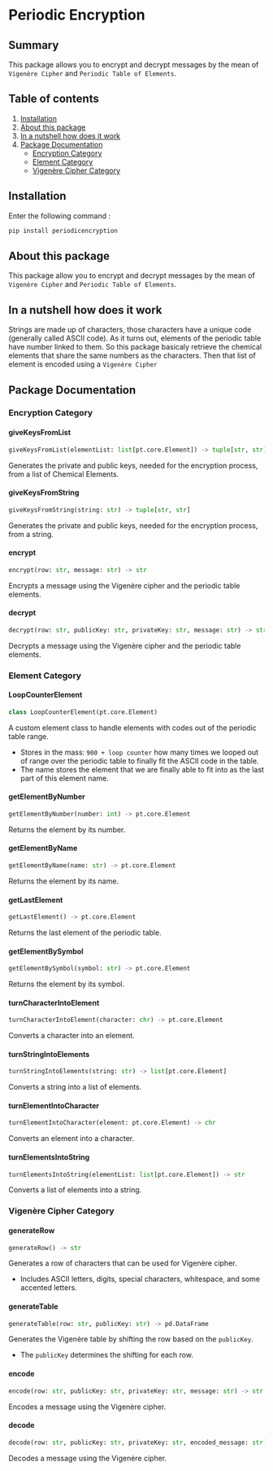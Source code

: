# Periodic Encryption

## Summary

This package allows you to encrypt and decrypt messages by the mean of `Vigenère Cipher` and `Periodic Table of Elements`.

## Table of contents

1. [Installation](#installation)
2. [About this package](#about-this-package)
3. [In a nutshell how does it work](#in-a-nutshell-how-does-it-work)
4. [Package Documentation](#package-documentation)
    - [Encryption Category](#encryption-category)
    - [Element Category](#element-category)
    - [Vigenère Cipher Category](#vigenère-cipher-category)

## Installation

Enter the following command :
```sh
pip install periodicencryption
```

## About this package

This package allow you to encrypt and decrypt messages by the mean of `Vigenère Cipher` and `Periodic Table of Elements`.

## In a nutshell how does it work

Strings are made up of characters, those characters have a unique code (generally called ASCII code). As it turns out, elements of the periodic table have number linked to them. So this package basicaly retrieve the chemical elements that share the same numbers as the characters. Then that list of element is encoded using a `Vigenère Cipher`

## Package Documentation

### Encryption Category

#### giveKeysFromList
```py
giveKeysFromList(elementList: list[pt.core.Element]) -> tuple[str, str]
```
Generates the private and public keys, needed for the encryption process, from a list of Chemical Elements.

#### giveKeysFromString
```py
giveKeysFromString(string: str) -> tuple[str, str]
```
Generates the private and public keys, needed for the encryption process, from a string.

#### encrypt
```py
encrypt(row: str, message: str) -> str
```
Encrypts a message using the Vigenère cipher and the periodic table elements.

#### decrypt
```py
decrypt(row: str, publicKey: str, privateKey: str, message: str) -> str
```
Decrypts a message using the Vigenère cipher and the periodic table elements.

### Element Category

#### LoopCounterElement
```py
class LoopCounterElement(pt.core.Element)
```
A custom element class to handle elements with codes out of the periodic table range.

- Stores in the mass: `900 + loop counter` how many times we looped out of range over the periodic table to finally fit the ASCII code in the table.
- The name stores the element that we are finally able to fit into as the last part of this element name.

#### getElementByNumber
```py
getElementByNumber(number: int) -> pt.core.Element
```
Returns the element by its number.

#### getElementByName
```py
getElementByName(name: str) -> pt.core.Element
```
Returns the element by its name.

#### getLastElement
```py
getLastElement() -> pt.core.Element
```
Returns the last element of the periodic table.

#### getElementBySymbol
```py
getElementBySymbol(symbol: str) -> pt.core.Element
```
Returns the element by its symbol.

#### turnCharacterIntoElement
```py
turnCharacterIntoElement(character: chr) -> pt.core.Element
```
Converts a character into an element.

#### turnStringIntoElements
```py
turnStringIntoElements(string: str) -> list[pt.core.Element]
```
Converts a string into a list of elements.

#### turnElementIntoCharacter
```py
turnElementIntoCharacter(element: pt.core.Element) -> chr
```
Converts an element into a character.

#### turnElementsIntoString
```py
turnElementsIntoString(elementList: list[pt.core.Element]) -> str
```
Converts a list of elements into a string.

### Vigenère Cipher Category

#### generateRow
```py
generateRow() -> str
```
Generates a row of characters that can be used for Vigenère cipher.
- Includes ASCII letters, digits, special characters, whitespace, and some accented letters.

#### generateTable
```py
generateTable(row: str, publicKey: str) -> pd.DataFrame
```
Generates the Vigenère table by shifting the row based on the `publicKey`.
- The `publicKey` determines the shifting for each row.

#### encode
```py
encode(row: str, publicKey: str, privateKey: str, message: str) -> str
```
Encodes a message using the Vigenère cipher.

#### decode
```py
decode(row: str, publicKey: str, privateKey: str, encoded_message: str) -> str
```
Decodes a message using the Vigenère cipher.